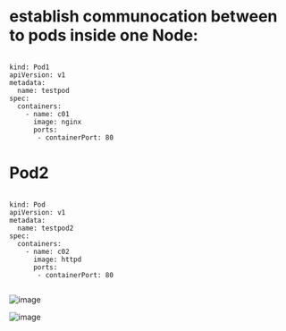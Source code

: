 # establish communocation between to pods inside one Node:
```

kind: Pod1
apiVersion: v1
metadata:
  name: testpod
spec:
  containers:
    - name: c01
      image: nginx
      ports: 
       - containerPort: 80
```
# Pod2
```

kind: Pod
apiVersion: v1
metadata:
  name: testpod2
spec:
  containers:
    - name: c02
      image: httpd
      ports: 
       - containerPort: 80
       
```

![image](https://github.com/user-attachments/assets/6e1e2b83-5388-474b-b8ee-981b4442beba)

![image](https://github.com/user-attachments/assets/ec6a8481-16cd-4366-a8ff-dbd479f9932a)

